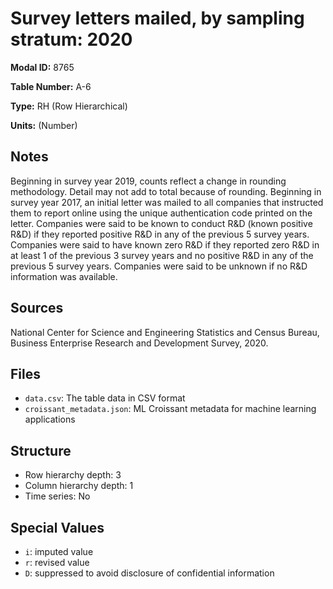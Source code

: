 # Survey letters mailed, by sampling stratum: 2020

**Modal ID:** 8765

**Table Number:** A-6

**Type:** RH (Row Hierarchical)

**Units:** (Number)

## Notes

Beginning in survey year 2019, counts reflect a change in rounding methodology. Detail may not add to total because of rounding. Beginning in survey year 2017, an initial letter was mailed to all companies that instructed them to report online using the unique authentication code printed on the letter. Companies were said to be known to conduct R&D (known positive R&D) if they reported positive R&D in any of the previous 5 survey years. Companies were said to have known zero R&D if they reported zero R&D in at least 1 of the previous 3 survey years and no positive R&D in any of the previous 5 survey years. Companies were said to be unknown if no R&D information was available.

## Sources

National Center for Science and Engineering Statistics and Census Bureau, Business Enterprise Research and Development Survey, 2020.

## Files

- `data.csv`: The table data in CSV format
- `croissant_metadata.json`: ML Croissant metadata for machine learning applications

## Structure

- Row hierarchy depth: 3
- Column hierarchy depth: 1
- Time series: No

## Special Values

- `i`: imputed value
- `r`: revised value
- `D`: suppressed to avoid disclosure of confidential information
